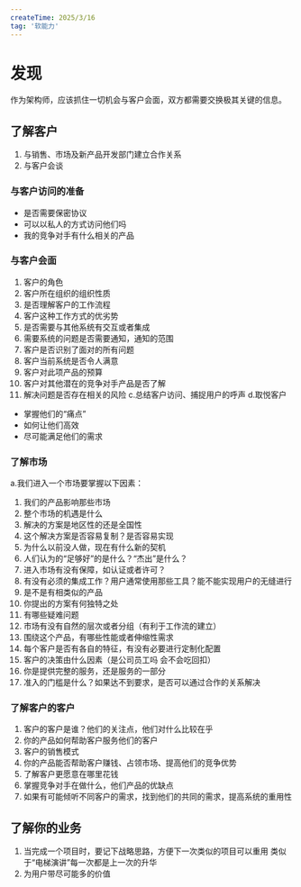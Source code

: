 ```yaml
---
createTime: 2025/3/16
tag: '软能力'
---
```

# 发现

作为架构师，应该抓住一切机会与客户会面，双方都需要交换极其关键的信息。

## 了解客户

1. 与销售、市场及新产品开发部门建立合作关系
2. 与客户会谈

### 与客户访问的准备

* 是否需要保密协议
* 可以以私人的方式访问他们吗
* 我的竞争对手有什么相关的产品

### 与客户会面

1. 客户的角色
2. 客户所在组织的组织性质
3. 是否理解客户的工作流程
4. 客户这种工作方式的优劣势
5. 是否需要与其他系统有交互或者集成
6. 需要系统的问题是否需要通知，通知的范围
7. 客户是否识别了面对的所有问题
8. 客户当前系统是否令人满意
9. 客户对此项产品的预算
10. 客户对其他潜在的竞争对手产品是否了解
11. 解决问题是否存在相关的风险
c.总结客户访问、捕捉用户的呼声
d.取悦客户

* 掌握他们的“痛点”
* 如何让他们高效
* 尽可能满足他们的需求

### 了解市场

a.我们进入一个市场要掌握以下因素：

1. 我们的产品影响那些市场
2. 整个市场的机遇是什么
3. 解决的方案是地区性的还是全国性
4. 这个解决方案是否容易复制？是否容易实现
5. 为什么以前没人做，现在有什么新的契机
6. 人们认为的“足够好”的是什么？“杰出”是什么？
7. 进入市场有没有保障，如认证或者许可？
8. 有没有必须的集成工作？用户通常使用那些工具？能不能实现用户的无缝进行
9. 是不是有相类似的产品
10. 你提出的方案有何独特之处
11. 有哪些疑难问题
12. 市场有没有自然的层次或者分组（有利于工作流的建立）
13. 围绕这个产品，有哪些性能或者伸缩性需求
14. 每个客户是否有各自的特征，有没有必要进行定制化配置
15. 客户的决策由什么因素（是公司员工吗 会不会吃回扣）
16. 你是提供完整的服务，还是服务的一部分
17. 准入的门槛是什么？如果达不到要求，是否可以通过合作的关系解决

### 了解客户的客户

1. 客户的客户是谁？他们的关注点，他们对什么比较在乎
2. 你的产品如何帮助客户服务他们的客户
3. 客户的销售模式
4. 你的产品能否帮助客户赚钱、占领市场、提高他们的竞争优势
5. 了解客户更愿意在哪里花钱
6. 掌握竞争对手在做什么，他们产品的优缺点
7. 如果有可能倾听不同客户的需求，找到他们的共同的需求，提高系统的重用性

## 了解你的业务

1. 当完成一个项目时，要记下战略思路，方便下一次类似的项目可以重用
类似于“电梯演讲”每一次都是上一次的升华
2. 为用户带尽可能多的价值
